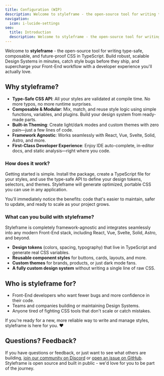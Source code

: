 ```yaml
---
title: Configuration (WIP)
description: Welcome to styleframe - the open-source tool for writing type-safe, composable, and future-proof CSS in TypeScript.
navigation:
  icon: i-lucide-settings
seo:
  title: Introduction
  description: Welcome to styleframe - the open-source tool for writing type-safe, composable, and future-proof CSS in TypeScript.  Build robust, scalable Design Systems in minutes, catch style bugs before they ship, and supercharge your Front-End workflow with a developer experience you'll actually love.
---
```


Welcome to **styleframe** - the open-source tool for writing type-safe, composable, and future-proof CSS in TypeScript. Build robust, scalable Design Systems in minutes, catch style bugs before they ship, and supercharge your Front-End workflow with a developer experience you'll actually love.

## Why styleframe?

- **Type-Safe CSS API**: All your styles are validated at compile time. No more typos, no more runtime surprises.
- **Composable & Modular**: Mix, match, and reuse style logic using simple functions, variables, and plugins. Build your design system from ready-made parts.
- **Built-in Theming**: Create light/dark modes and custom themes with zero pain—just a few lines of code.
- **Framework Agnostic**: Works seamlessly with React, Vue, Svelte, Solid, Astro, and more.
- **First-Class Developer Experience**: Enjoy IDE auto-complete, in-editor docs, and static analysis—right where you code.

### How does it work?

Getting started is simple. Install the package, create a TypeScript file for your styles, and use the type-safe API to define your design tokens, selectors, and themes. Styleframe will generate optimized, portable CSS you can use in any application. 

You'll immediately notice the benefits: code that's easier to maintain, safer to update, and ready to scale as your project grows.

### What can you build with styleframe?

Styleframe is completely framework-agnostic and integrates seamlessly into any modern Front-End stack, including React, Vue, Svelte, Solid, Astro, and beyond.

* **Design tokens** (colors, spacing, typography) that live in TypeScript and generate real CSS variables.
* **Reusable component styles** for buttons, cards, layouts, and more.
* **Custom themes** for brands, products, or just dark mode fans.
* **A fully custom design system** without writing a single line of raw CSS.

## Who is styleframe for?

* Front-End developers who want fewer bugs and more confidence in their code.
* Teams and companies building or maintaining Design Systems.
* Anyone tired of fighting CSS tools that don't scale or catch mistakes.

If you're ready for a new, more reliable way to write and manage styles, styleframe is here for you. ❤️

## Questions? Feedback?

If you have questions or feedback, or just want to see what others are building, [join our community on Discord](https://discord.gg/KCVwuGz44M) or [open an issue on GitHub](https://github.com/styleframe-dev/styleframe/issues). Styleframe is open source and built in public - we'd love for you to be part of the journey.
